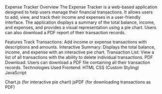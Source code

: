 Expense Tracker
Overview
The Expense Tracker is a web-based application designed to help users manage their financial transactions. It allows users to add, view, and track their income and expenses in a user-friendly interface. The application displays a summary of the total balance, income, and expenses, and provides a visual representation using a pie chart. Users can also download a PDF report of their transaction records.

Features
Track Transactions: Add income or expense transactions with descriptions and amounts.
Interactive Summary: Displays the total balance, income, and expense with an interactive pie chart.
Transaction List: View a list of all transactions with the ability to delete individual transactions.
PDF Download: Users can download a PDF file containing all their transaction records.
Technologies Used
Frontend:
HTML
CSS (Custom Styling)
JavaScript

Chart.js (for interactive pie chart)
jsPDF (for downloading transactions as PDF)
